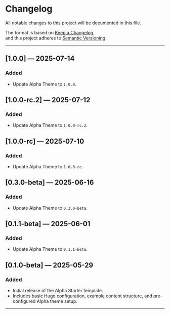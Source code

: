# Changelog

All notable changes to this project will be documented in this file.

The format is based on [Keep a Changelog](https://keepachangelog.com/en/1.0.0/),  
and this project adheres to [Semantic Versioning](https://semver.org/spec/v2.0.0.html).

---
<!-- ##[Unreleased]-->
## [1.0.0] — 2025-07-14

### Added
- Update Alpha Theme to `1.0.0`.
## [1.0.0-rc.2] — 2025-07-12

### Added
- Update Alpha Theme to `1.0.0-rc.2`.

## [1.0.0-rc] — 2025-07-10

### Added
- Update Alpha Theme to `1.0.0-rc`.

## [0.3.0-beta] — 2025-06-16

### Added
- Update Alpha Theme to `0.3.0-beta`.

## [0.1.1-beta] — 2025-06-01

### Added
- Update Alpha Theme to `0.1.1-beta`.

## [0.1.0-beta] — 2025-05-29

### Added
- Initial release of the Alpha Starter template.
- Includes basic Hugo configuration, example content structure, and pre-configured Alpha theme setup.

---
